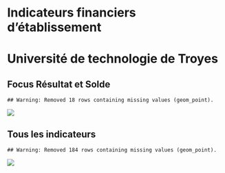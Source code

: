 Indicateurs financiers d’établissement
================

# Université de technologie de Troyes

## Focus Résultat et Solde

    ## Warning: Removed 18 rows containing missing values (geom_point).

![](/home/julien/repo/cpesr/RFC/Finances/Etablissements/université_de_technologie_de_troyes_files/figure-gfm/etab.focus-1.png)<!-- -->

## Tous les indicateurs

    ## Warning: Removed 184 rows containing missing values (geom_point).

![](/home/julien/repo/cpesr/RFC/Finances/Etablissements/université_de_technologie_de_troyes_files/figure-gfm/etab-1.png)<!-- -->
